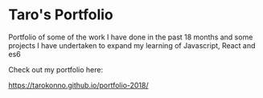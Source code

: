 # Taro's Portfolio

Portfolio of some of the work I have done in the past 18 months and some projects I have undertaken to expand my learning of Javascript, React and es6

Check out my portfolio here:

https://tarokonno.github.io/portfolio-2018/
